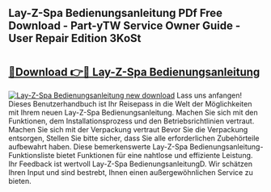 ## Lay-Z-Spa Bedienungsanleitung PDf Free Download - Part-yTW Service Owner Guide - User Repair Edition 3KoSt

# <h2><a href="http://df4b0tq.blite.top/?on=Lay-Z-Spa+Bedienungsanleitung">🔗Download 👉🔴 Lay-Z-Spa Bedienungsanleitung</a></h2>

[![Lay-Z-Spa Bedienungsanleitung new download](https://i.imgur.com/lujVjoI.png)](http://df4b0tq.blite.top/?on=Lay-Z-Spa+Bedienungsanleitung)
Lass uns anfangen! Dieses Benutzerhandbuch ist Ihr Reisepass in die Welt der Möglichkeiten mit Ihrem neuen Lay-Z-Spa Bedienungsanleitung. Machen Sie sich mit den Funktionen, dem Installationsprozess und den Betriebsrichtlinien vertraut. Machen Sie sich mit der Verpackung vertraut Bevor Sie die Verpackung entsorgen, Stellen Sie bitte sicher, dass Sie alle erforderlichen Zubehörteile aufbewahrt haben. Diese bemerkenswerte Lay-Z-Spa Bedienungsanleitung-Funktionsliste bietet Funktionen für eine nahtlose und effiziente Leistung. Ihr Feedback ist wertvoll Lay-Z-Spa BedienungsanleitungD. Wir schätzen Ihren Input und sind bestrebt, Ihnen einen außergewöhnlichen Service zu bieten.
